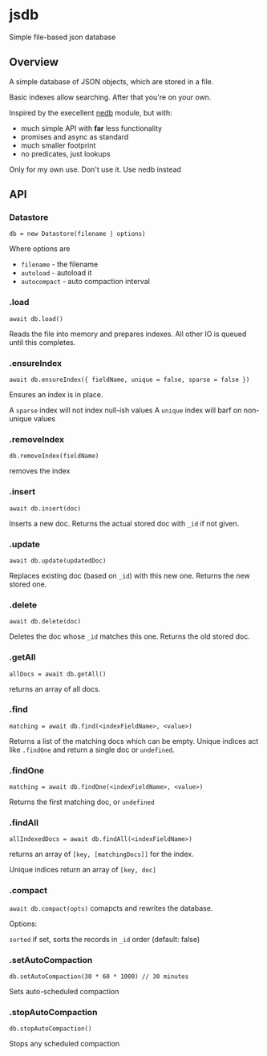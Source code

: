# jsdb
Simple file-based json database

## Overview

A simple database of JSON objects, which are stored in a file.

Basic indexes allow searching. After that you're on your own.

Inspired by the execellent [nedb](https://www.npmjs.com/package/nedb) module, but with:
- much simple API with **far** less functionality
- promises and async as standard
- much smaller footprint
- no predicates, just lookups

Only for my own use. Don't use it. Use nedb instead

## API

### Datastore

`db = new Datastore(filename | options)`

Where options are

- `filename` - the filename
- `autoload` - autoload it
- `autocompact` - auto compaction interval

### .load

`await db.load()`

Reads the file into memory and prepares indexes. All other IO is queued until this completes.

### .ensureIndex

`await db.ensureIndex({ fieldName, unique = false, sparse = false })`

Ensures an index is in place.

A `sparse` index will not index null-ish values
A `unique` index will barf on non-unique values

### .removeIndex

`db.removeIndex(fieldName)`

removes the index

### .insert

`await db.insert(doc)`

Inserts a new doc. Returns the actual stored doc with `_id` if not given.

### .update

`await db.update(updatedDoc)`

Replaces existing doc (based on `_id`) with this new one. Returns the new stored one.

### .delete

`await db.delete(doc)`

Deletes the doc whose `_id` matches this one. Returns the old stored doc.

### .getAll

`allDocs = await db.getAll()`

returns an array of all docs.

### .find

`matching = await db.find(<indexFieldName>, <value>)`

Returns a list of the matching docs which can be empty. Unique indices act like `.findOne` and return a single doc or `undefined`.

### .findOne

`matching = await db.findOne(<indexFieldName>, <value>)`

Returns the first matching doc, or `undefined`

### .findAll

`allIndexedDocs = await db.findAll(<indexFieldName>)`

returns an array of `[key, [matchingDocs]]` for the index.

Unique indices return an array of `[key, doc]`


### .compact

`await db.compact(opts)`
comapcts and rewrites the database.

Options:

`sorted` if set, sorts the records in `_id` order (default: false)

### .setAutoCompaction

`db.setAutoCompaction(30 * 60 * 1000) // 30 minutes`

Sets auto-scheduled compaction

### .stopAutoCompaction

`db.stopAutoCompaction()`

Stops any scheduled compaction

